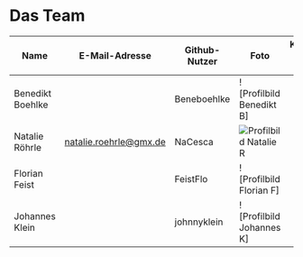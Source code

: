 # Das Team

Name | E-Mail-Adresse | Github-Nutzer | Foto | Komponenten der Anwendung | Links
--- | --- | --- | --- | --- | ---
Benedikt Boehlke |  | Beneboehlke | ![Profilbild Benedikt B] |  | 
Natalie Röhrle | natalie.roehrle@gmx.de | NaCesca | ![Profilbild Natalie R](https://github.com/MME-Aufgaben-im-Sommer-2022/mee-ss22-team-7/blob/main/docs/Profilbild%20Natalie%20R.jpeg) | 
Florian Feist | | FeistFlo | ![Profilbild Florian F] |
Johannes Klein | | johnnyklein | ![Profilbild Johannes K] |

